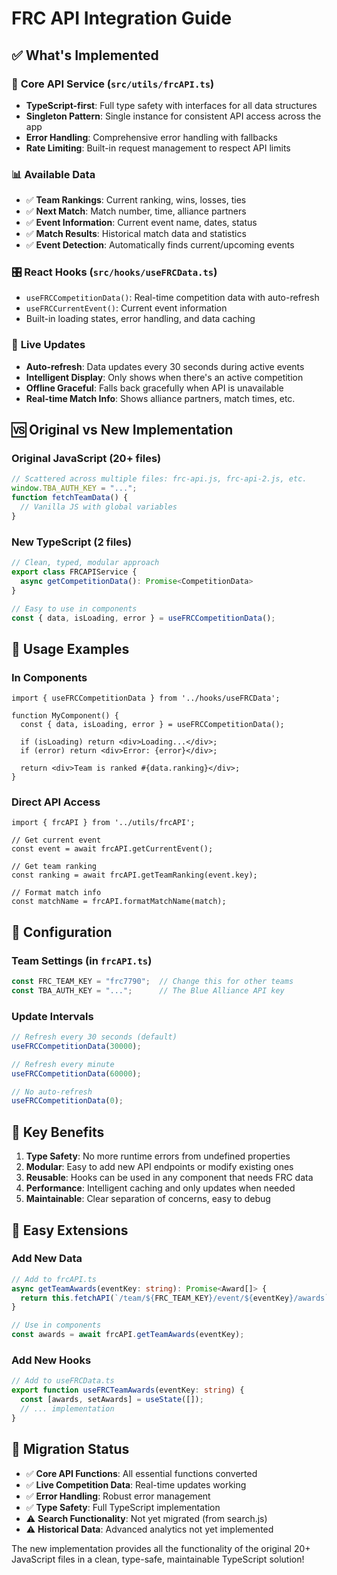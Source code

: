 # FRC API Integration Guide

## ✅ **What's Implemented**

### 🔧 **Core API Service** (`src/utils/frcAPI.ts`)
- **TypeScript-first**: Full type safety with interfaces for all data structures
- **Singleton Pattern**: Single instance for consistent API access across the app
- **Error Handling**: Comprehensive error handling with fallbacks
- **Rate Limiting**: Built-in request management to respect API limits

### 📊 **Available Data**
- ✅ **Team Rankings**: Current ranking, wins, losses, ties
- ✅ **Next Match**: Match number, time, alliance partners
- ✅ **Event Information**: Current event name, dates, status
- ✅ **Match Results**: Historical match data and statistics
- ✅ **Event Detection**: Automatically finds current/upcoming events

### 🎛️ **React Hooks** (`src/hooks/useFRCData.ts`)
- `useFRCCompetitionData()`: Real-time competition data with auto-refresh
- `useFRCCurrentEvent()`: Current event information
- Built-in loading states, error handling, and data caching

### 🔄 **Live Updates**
- **Auto-refresh**: Data updates every 30 seconds during active events
- **Intelligent Display**: Only shows when there's an active competition
- **Offline Graceful**: Falls back gracefully when API is unavailable
- **Real-time Match Info**: Shows alliance partners, match times, etc.

## 🆚 **Original vs New Implementation**

### **Original JavaScript (20+ files)**
```javascript
// Scattered across multiple files: frc-api.js, frc-api-2.js, etc.
window.TBA_AUTH_KEY = "...";
function fetchTeamData() {
  // Vanilla JS with global variables
}
```

### **New TypeScript (2 files)**
```typescript
// Clean, typed, modular approach
export class FRCAPIService {
  async getCompetitionData(): Promise<CompetitionData>
}

// Easy to use in components
const { data, isLoading, error } = useFRCCompetitionData();
```

## 🚀 **Usage Examples**

### **In Components**
```tsx
import { useFRCCompetitionData } from '../hooks/useFRCData';

function MyComponent() {
  const { data, isLoading, error } = useFRCCompetitionData();
  
  if (isLoading) return <div>Loading...</div>;
  if (error) return <div>Error: {error}</div>;
  
  return <div>Team is ranked #{data.ranking}</div>;
}
```

### **Direct API Access**
```tsx
import { frcAPI } from '../utils/frcAPI';

// Get current event
const event = await frcAPI.getCurrentEvent();

// Get team ranking
const ranking = await frcAPI.getTeamRanking(event.key);

// Format match info
const matchName = frcAPI.formatMatchName(match);
```

## 🔧 **Configuration**

### **Team Settings** (in `frcAPI.ts`)
```typescript
const FRC_TEAM_KEY = "frc7790";  // Change this for other teams
const TBA_AUTH_KEY = "...";      // The Blue Alliance API key
```

### **Update Intervals**
```typescript
// Refresh every 30 seconds (default)
useFRCCompetitionData(30000);

// Refresh every minute
useFRCCompetitionData(60000);

// No auto-refresh
useFRCCompetitionData(0);
```

## 🎯 **Key Benefits**

1. **Type Safety**: No more runtime errors from undefined properties
2. **Modular**: Easy to add new API endpoints or modify existing ones
3. **Reusable**: Hooks can be used in any component that needs FRC data
4. **Performance**: Intelligent caching and only updates when needed
5. **Maintainable**: Clear separation of concerns, easy to debug

## 🔮 **Easy Extensions**

### **Add New Data**
```typescript
// Add to frcAPI.ts
async getTeamAwards(eventKey: string): Promise<Award[]> {
  return this.fetchAPI(`/team/${FRC_TEAM_KEY}/event/${eventKey}/awards`);
}

// Use in components
const awards = await frcAPI.getTeamAwards(eventKey);
```

### **Add New Hooks**
```typescript
// Add to useFRCData.ts
export function useFRCTeamAwards(eventKey: string) {
  const [awards, setAwards] = useState([]);
  // ... implementation
}
```

## 🏁 **Migration Status**

- ✅ **Core API Functions**: All essential functions converted
- ✅ **Live Competition Data**: Real-time updates working
- ✅ **Error Handling**: Robust error management
- ✅ **Type Safety**: Full TypeScript implementation
- ⚠️ **Search Functionality**: Not yet migrated (from search.js)
- ⚠️ **Historical Data**: Advanced analytics not yet implemented

The new implementation provides all the functionality of the original 20+ JavaScript files in a clean, type-safe, maintainable TypeScript solution!

